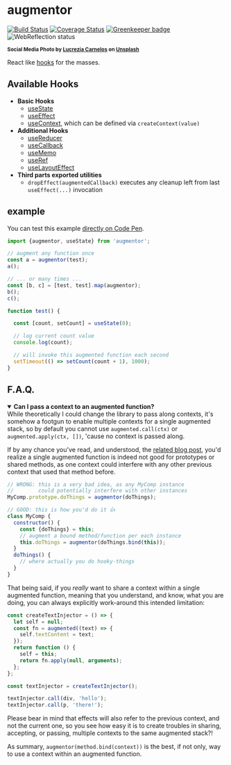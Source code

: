 # augmentor

[![Build Status](https://travis-ci.com/WebReflection/augmentor.svg?branch=master)](https://travis-ci.com/WebReflection/augmentor) [![Coverage Status](https://coveralls.io/repos/github/WebReflection/augmentor/badge.svg?branch=master)](https://coveralls.io/github/WebReflection/augmentor?branch=master) [![Greenkeeper badge](https://badges.greenkeeper.io/WebReflection/augmentor.svg)](https://greenkeeper.io/) ![WebReflection status](https://offline.report/status/webreflection.svg)

<sup>**Social Media Photo by [Lucrezia Carnelos](https://unsplash.com/@ciabattespugnose) on [Unsplash](https://unsplash.com/)**</sup>

React like [hooks](https://reactjs.org/docs/hooks-reference.html) for the masses.



## Available Hooks

  * **Basic Hooks**
    * [useState](https://reactjs.org/docs/hooks-reference.html#usestate)
    * [useEffect](https://reactjs.org/docs/hooks-reference.html#useeffect)
    * [useContext](https://reactjs.org/docs/hooks-reference.html#usecontext), which can be defined via `createContext(value)`
  * **Additional Hooks**
    * [useReducer](https://reactjs.org/docs/hooks-reference.html#usereducer)
    * [useCallback](https://reactjs.org/docs/hooks-reference.html#usecallback)
    * [useMemo](https://reactjs.org/docs/hooks-reference.html#usememo)
    * [useRef](https://reactjs.org/docs/hooks-reference.html#useref)
    * [useLayoutEffect](https://reactjs.org/docs/hooks-reference.html#uselayouteffect)
  * **Third parts exported utilities**
    * `dropEffect(augmentedCallback)` executes any cleanup left from last `useEffect(...)` invocation



## example

You can test this example [directly on Code Pen](https://codepen.io/WebReflection/pen/zymKBb?editors=0011).

```js
import {augmentor, useState} from 'augmentor';

// augment any function once
const a = augmentor(test);
a();

// ... or many times ...
const [b, c] = [test, test].map(augmentor);
b();
c();

function test() {

  const [count, setCount] = useState(0);

  // log current count value
  console.log(count);

  // will invoke this augmented function each second
  setTimeout(() => setCount(count + 1), 1000);
}
```

## F.A.Q.

<details open>
  <summary>
    <strong>Can I pass a context to an augmented function?</strong>
  </summary>
  <div>
While theoretically I could change the library to pass along contexts, it's somehow a footgun to enable multiple contexts for a single augmented stack, so by default you cannot use <code>augmented.call(ctx)</code> or <code>augmented.apply(ctx, [])</code>, 'cause no context is passed along.

If by any chance you've read, and understood, the [related blog post](https://medium.com/@WebReflection/demystifying-hooks-f55ad885609f), you'd realize a single augmented function is indeed not good for prototypes or shared methods, as one context could interfere with any other previous context that used that method before.

```js
// WRONG: this is a very bad idea, as any MyComp instance
//        could potentially interfere with other instances
MyComp.prototype.doThings = augmentor(doThings);

// GOOD: this is how you'd do it 👍
class MyComp {
  constructor() {
    const {doThings} = this;
    // augment a bound method/function per each instance
    this.doThings = augmentor(doThings.bind(this));
  }
  doThings() {
    // where actually you do hooky-things
  }
}
```

That being said, if you *really* want to share a context within a single augmented function, meaning that you understand, and know, what you are doing, you can always explicitly work-around this intended limitation:

```js
const createTextInjector = () => {
  let self = null;
  const fn = augmented((text) => {
    self.textContent = text;
  });
  return function () {
    self = this;
    return fn.apply(null, arguments);
  };
};

const textInjector = createTextInjector();

textInjector.call(div, 'hello');
textInjector.call(p, 'there!');
```

Please bear in mind that effects will also refer to the previous context, and not the current one, so you see how easy it is to create troubles in sharing, accepting, or passing, multiple contexts to the same augmented stack?!

As summary, <code>augmentor(method.bind(context))</code> is the best, if not only, way to use a context within an augmented function.
  </div>
</details> 
